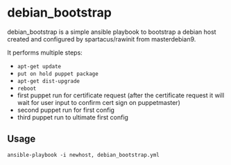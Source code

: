 # debian_bootstrap

debian_bootstrap is a simple ansible playbook to bootstrap a debian host created and configured by spartacus/rawinit from masterdebian9.

It performs multiple steps:

* `apt-get update`
* `put on hold puppet package`
* `apt-get dist-upgrade`
* `reboot`
* first puppet run for certificate request (after the certificate request it will wait for user input to confirm cert sign on puppetmaster)
* second puppet run for first config
* third puppet run to ultimate first config

## Usage
```
ansible-playbook -i newhost, debian_bootstrap.yml
```
